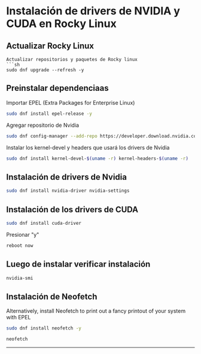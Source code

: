﻿

# Instalación de drivers de NVIDIA y CUDA en Rocky Linux

## Actualizar Rocky Linux

```
Actualizar repositorios y paquetes de Rocky linux
```sh
sudo dnf upgrade --refresh -y
```

## Preinstalar dependenciaas 

Importar EPEL (Extra Packages for Enterprise Linux) 
```sh
sudo dnf install epel-release -y
```
Agregar repositorio de Nvidia
```sh
sudo dnf config-manager --add-repo https://developer.download.nvidia.com/compute/cuda/repos/rhel8/x86_64/cuda-rhel8.repo
```
Instalar los kernel-devel y headers que usará los drivers de Nvidia
```sh
sudo dnf install kernel-devel-$(uname -r) kernel-headers-$(uname -r)
```
## Instalación de drivers de Nvidia
```sh
sudo dnf install nvidia-driver nvidia-settings
```

## Instalación de los drivers de CUDA
```sh
sudo dnf install cuda-driver
```
Presionar "y"
```sh
reboot now
```

## Luego de instalar verificar instalación
```sh
nvidia-smi
```
## Instalación de Neofetch

Alternatively, install Neofetch to print out a fancy printout of your system with EPEL
```sh
sudo dnf install neofetch -y
```
```sh
neofetch
```

----------------------------------------------------------------------------
